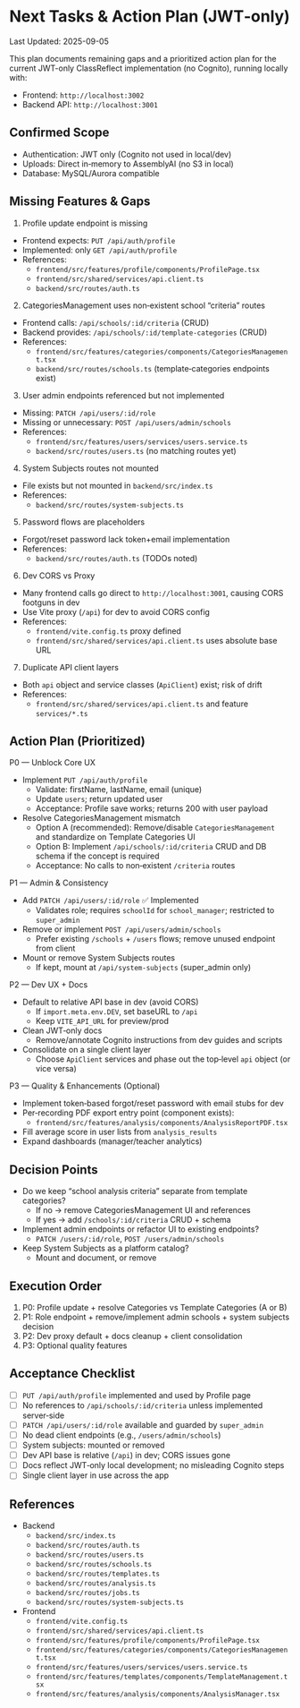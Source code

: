 # Next Tasks & Action Plan (JWT‑only)

Last Updated: 2025-09-05

This plan documents remaining gaps and a prioritized action plan for the current JWT-only ClassReflect implementation (no Cognito), running locally with:
- Frontend: `http://localhost:3002`
- Backend API: `http://localhost:3001`

## Confirmed Scope
- Authentication: JWT only (Cognito not used in local/dev)
- Uploads: Direct in‑memory to AssemblyAI (no S3 in local)
- Database: MySQL/Aurora compatible

## Missing Features & Gaps
1) Profile update endpoint is missing
- Frontend expects: `PUT /api/auth/profile`
- Implemented: only `GET /api/auth/profile`
- References:
  - `frontend/src/features/profile/components/ProfilePage.tsx`
  - `frontend/src/shared/services/api.client.ts`
  - `backend/src/routes/auth.ts`

2) CategoriesManagement uses non‑existent school “criteria” routes
- Frontend calls: `/api/schools/:id/criteria` (CRUD)
- Backend provides: `/api/schools/:id/template-categories` (CRUD)
- References:
  - `frontend/src/features/categories/components/CategoriesManagement.tsx`
  - `backend/src/routes/schools.ts` (template‑categories endpoints exist)

3) User admin endpoints referenced but not implemented
- Missing: `PATCH /api/users/:id/role`
- Missing or unnecessary: `POST /api/users/admin/schools`
- References:
  - `frontend/src/features/users/services/users.service.ts`
  - `backend/src/routes/users.ts` (no matching routes yet)

4) System Subjects routes not mounted
- File exists but not mounted in `backend/src/index.ts`
- References:
  - `backend/src/routes/system-subjects.ts`

5) Password flows are placeholders
- Forgot/reset password lack token+email implementation
- References:
  - `backend/src/routes/auth.ts` (TODOs noted)

6) Dev CORS vs Proxy
- Many frontend calls go direct to `http://localhost:3001`, causing CORS footguns in dev
- Use Vite proxy (`/api`) for dev to avoid CORS config
- References:
  - `frontend/vite.config.ts` proxy defined
  - `frontend/src/shared/services/api.client.ts` uses absolute base URL

7) Duplicate API client layers
- Both `api` object and service classes (`ApiClient`) exist; risk of drift
- References:
  - `frontend/src/shared/services/api.client.ts` and feature `services/*.ts`

## Action Plan (Prioritized)

P0 — Unblock Core UX
- Implement `PUT /api/auth/profile`
  - Validate: firstName, lastName, email (unique)
  - Update `users`; return updated user
  - Acceptance: Profile save works; returns 200 with user payload
- Resolve CategoriesManagement mismatch
  - Option A (recommended): Remove/disable `CategoriesManagement` and standardize on Template Categories UI
  - Option B: Implement `/api/schools/:id/criteria` CRUD and DB schema if the concept is required
  - Acceptance: No calls to non‑existent `/criteria` routes

P1 — Admin & Consistency
- Add `PATCH /api/users/:id/role` ✅ Implemented
  - Validates role; requires `schoolId` for `school_manager`; restricted to `super_admin`
- Remove or implement `POST /api/users/admin/schools`
  - Prefer existing `/schools` + `/users` flows; remove unused endpoint from client
- Mount or remove System Subjects routes
  - If kept, mount at `/api/system-subjects` (super_admin only)

P2 — Dev UX + Docs
- Default to relative API base in dev (avoid CORS)
  - If `import.meta.env.DEV`, set baseURL to `/api`
  - Keep `VITE_API_URL` for preview/prod
- Clean JWT‑only docs
  - Remove/annotate Cognito instructions from dev guides and scripts
- Consolidate on a single client layer
  - Choose `ApiClient` services and phase out the top‑level `api` object (or vice versa)

P3 — Quality & Enhancements (Optional)
- Implement token‑based forgot/reset password with email stubs for dev
- Per‑recording PDF export entry point (component exists):
  - `frontend/src/features/analysis/components/AnalysisReportPDF.tsx`
- Fill average score in user lists from `analysis_results`
- Expand dashboards (manager/teacher analytics)

## Decision Points
- Do we keep “school analysis criteria” separate from template categories?
  - If no → remove CategoriesManagement UI and references
  - If yes → add `/schools/:id/criteria` CRUD + schema
- Implement admin endpoints or refactor UI to existing endpoints?
  - `PATCH /users/:id/role`, `POST /users/admin/schools`
- Keep System Subjects as a platform catalog?
  - Mount and document, or remove

## Execution Order
1) P0: Profile update + resolve Categories vs Template Categories (A or B)
2) P1: Role endpoint + remove/implement admin schools + system subjects decision
3) P2: Dev proxy default + docs cleanup + client consolidation
4) P3: Optional quality features

## Acceptance Checklist
- [ ] `PUT /api/auth/profile` implemented and used by Profile page
- [ ] No references to `/api/schools/:id/criteria` unless implemented server‑side
- [ ] `PATCH /api/users/:id/role` available and guarded by `super_admin`
- [ ] No dead client endpoints (e.g., `/users/admin/schools`)
- [ ] System subjects: mounted or removed
- [ ] Dev API base is relative (`/api`) in dev; CORS issues gone
- [ ] Docs reflect JWT‑only local development; no misleading Cognito steps
- [ ] Single client layer in use across the app

## References
- Backend
  - `backend/src/index.ts`
  - `backend/src/routes/auth.ts`
  - `backend/src/routes/users.ts`
  - `backend/src/routes/schools.ts`
  - `backend/src/routes/templates.ts`
  - `backend/src/routes/analysis.ts`
  - `backend/src/routes/jobs.ts`
  - `backend/src/routes/system-subjects.ts`
- Frontend
  - `frontend/vite.config.ts`
  - `frontend/src/shared/services/api.client.ts`
  - `frontend/src/features/profile/components/ProfilePage.tsx`
  - `frontend/src/features/categories/components/CategoriesManagement.tsx`
  - `frontend/src/features/users/services/users.service.ts`
  - `frontend/src/features/templates/components/TemplateManagement.tsx`
  - `frontend/src/features/analysis/components/AnalysisManager.tsx`
